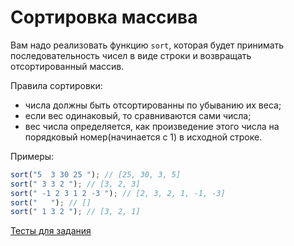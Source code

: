 # Сортировка массива

Вам надо реализовать функцию `sort`, которая будет принимать последовательность чисел в виде строки и возвращать отсортированный массив.

Правила сортировки:
- числа должны быть отсортированны по убыванию их веса;
- если вес одинаковый, то сравниваются сами числа;
- вес числа определяется, как произведение этого числа на порядковый номер(начинается с 1) в исходной строке.

Примеры:

```javascript
sort("5  3 30 25 "); // [25, 30, 3, 5]
sort(" 3 3 2 "); // [3, 2, 3]
sort(" -1 2 3 1 2 -3 "); // [2, 3, 2, 1, -1, -3]
sort("   "); // []
sort(" 1 3 2 "); // [3, 2, 1]
```
[Тесты для задания](http://codepen.io/gaech/pen/PmmRvW)
